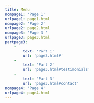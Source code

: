 ```yaml
---
title: Menu
nompage1: 'Page 1'
urlpage1: page1.html
nompage2: 'Page 2'
urlpage2: page2.html
nompage3: 'Page 3 '
urlpage3: page3.html
partpage3:
    -
        text: 'Part 1'
        url: 'page3.html#'
    -
        text: 'Part 2'
        url: 'page3.html#testimonials'
    -
        text: 'Part 3'
        url: 'page3.html#contact'
nompage4: 'Page 4'
urlpage4: page4.html
---
```


